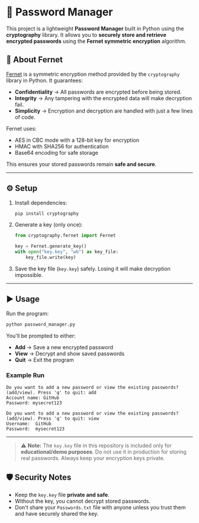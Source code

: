 # 🔐 Password Manager

This project is a lightweight **Password Manager** built in Python using
the **cryptography** library.
It allows you to **securely store and retrieve encrypted passwords**
using the **Fernet symmetric encryption** algorithm.



## 📌 About Fernet

[Fernet](https://cryptography.io/en/latest/fernet/) is a symmetric
encryption method provided by the `cryptography` library in Python. It
guarantees:
- **Confidentiality** -> All passwords are encrypted before being
stored.
- **Integrity** -> Any tampering with the encrypted data will make
decryption fail.
- **Simplicity** -> Encryption and decryption are handled with just a
few lines of code.

Fernet uses:
- AES in CBC mode with a 128-bit key for encryption
- HMAC with SHA256 for authentication
- Base64 encoding for safe storage

This ensures your stored passwords remain **safe and secure**.

------------------------------------------------------------------------

## ⚙️ Setup

1.  Install dependencies:

    ``` bash
    pip install cryptography
    ```

2.  Generate a key (only once):

    ``` python
    from cryptography.fernet import Fernet

    key = Fernet.generate_key()
    with open("key.key", "wb") as key_file:
        key_file.write(key)
    ```

3.  Save the key file (`key.key`) safely. Losing it will make decryption
    impossible.

------------------------------------------------------------------------

## ▶️ Usage

Run the program:

``` bash
python password_manager.py
```

You'll be prompted to either:
- **Add** → Save a new encrypted password
- **View** → Decrypt and show saved passwords
- **Quit** → Exit the program

### Example Run

``` text
Do you want to add a new password or view the existing passwords? (add/view). Press 'q' to quit: add
Account name: GitHub
Password: mysecret123

Do you want to add a new password or view the existing passwords? (add/view). Press 'q' to quit: view
Username:  GitHub
Password:  mysecret123
```

------------------------------------------------------------------------

> ⚠️ **Note:** The `key.key` file in this repository is included only
> for **educational/demo purposes**.
> Do not use it in production for storing real passwords. Always keep
> your encryption keys private.

## 🛡️ Security Notes

-   Keep the `key.key` file **private and safe**.
-   Without the key, you cannot decrypt stored passwords.
-   Don't share your `Passwords.txt` file with anyone unless you trust
    them and have securely shared the key.
